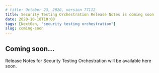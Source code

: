 ```yaml
---
# title: October 23, 2020, version 77112
title: Security Testing Orchestration Release Notes is coming soon
date: 2020-10-18T10:00
tags: [NextGen, "security testing orchestration"]
slug: coming-soon
---
```


<!-- # October 23, 2022, version 77112 -->

## Coming soon...

Release Notes for Security Testing Orchestration will be available here soon.
